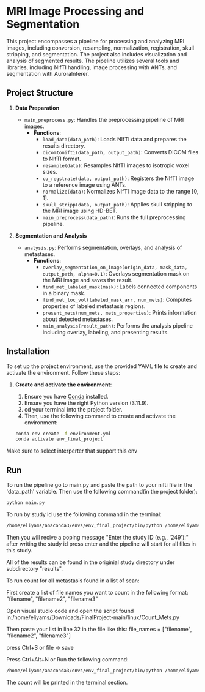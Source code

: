 ﻿# MRI Image Processing and Segmentation

This project encompasses a pipeline for processing and analyzing MRI images, including conversion, resampling, normalization, registration, skull stripping, and segmentation. The project also includes visualization and analysis of segmented results. The pipeline utilizes several tools and libraries, including NIfTI handling, image processing with ANTs, and segmentation with AuroraInferer.

## Project Structure

1. **Data Preparation**
   - `main_preprocess.py`: Handles the preprocessing pipeline of MRI images.
     - **Functions**:
       - `load_data(data_path)`: Loads NIfTI data and prepares the results directory.
       - `dicomtonifti(data_path, output_path)`: Converts DICOM files to NIfTI format.
       - `resample(data)`: Resamples NIfTI images to isotropic voxel sizes.
       - `co_regstrate(data, output_path)`: Registers the NIfTI image to a reference image using ANTs.
       - `normalize(data)`: Normalizes NIfTI image data to the range [0, 1].
       - `skull_stripp(data, output_path)`: Applies skull stripping to the MRI image using HD-BET.
       - `main_preprocess(data_path)`: Runs the full preprocessing pipeline.

2. **Segmentation and Analysis**
   - `analysis.py`: Performs segmentation, overlays, and analysis of metastases.
     - **Functions**:
       - `overlay_segmentation_on_image(origin_data, mask_data, output_path, alpha=0.1)`: Overlays segmentation mask on the MRI image and saves the result.
       - `find_met_labaled_mask(mask)`: Labels connected components in a binary mask.
       - `find_met_loc_vol(labeled_mask_arr, num_mets)`: Computes properties of labeled metastasis regions.
       - `present_mets(num_mets, mets_properties)`: Prints information about detected metastases.
       - `main_analysis(result_path)`: Performs the analysis pipeline including overlay, labeling, and presenting results.

## Installation

To set up the project environment, use the provided YAML file to create and activate the environment. Follow these steps:

1. **Create and activate the environment**:
   
   1. Ensure you have [Conda](https://docs.conda.io/projects/conda/en/latest/user-guide/install/index.html) installed. 
   2. Ensure you have the right Python version (3.11.9).
   3. cd your terminal into the project folder.
   4. Then, use the following command to create and activate the environment:

   ```bash
   conda env create -f environment.yml
   conda activate env_final_project
  Make sure to select interperter that support this env
  
## Run


To run the pipeline go to main.py and paste the path to your nifti file in the 'data_path' variable. Then use the following command(in the project folder):

 ```bash
python main.py
```


To run by study id use the following command in the terminal:

 ```bash
/home/eliyams/anaconda3/envs/env_final_project/bin/python /home/eliyams/Downloads/FinalProject-main/linux/Run_By_Study.py
```

Then you will recive a poping message "Enter the study ID (e.g., '249'):" after writing the study id press enter and the pipeline will start for all files in this study. 

All of the results can be found in the originial study directory under subdirectory "results". 



To run count for all metastasis found in a list of scan:


First create a list of file names you want to count in the following format: 
"filename", "filename2", "filename3" 

Open visual studio code and open the script found in:/home/eliyams/Downloads/FinalProject-main/linux/Count_Mets.py

Then paste your list in line 32 in the file like this: 
file_names = ["filename", "filename2", "filename3"]  

press Ctrl+S or file -> save

Press Ctrl+Alt+N or Run the following command:

```bash
/home/eliyams/anaconda3/envs/env_final_project/bin/python /home/eliyams/Downloads/FinalProject-main/linux/Count_Mets.py
```

The count will be printed in the terminal section.
